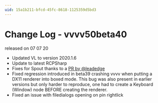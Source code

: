 ```yaml
---
uid: 15a1b211-bfcd-45fc-8618-1125359d5bd3
---
```


# Change Log - vvvv50beta40
released on 07 07 20  

* Updated VL to version 2020.1.6  
* Update to latest RCPSharp  
* Fixes for Spout thanks to a <a href="https://github.com/vvvv/vvvv-sdk/pull/293" class="extURL" target="_blank">PR by @leadedge</a>  
* Fixed regression introduced in beta39 crashing vvvv when putting a DX11 renderer into boxed mode. This bug was also present in earlier versions but only harder to reproduce, one had to create a Keyboard (Window) node BEFORE creating the renderer.  
* Fixed an issue with filedialogs opening on pin rightlick  
